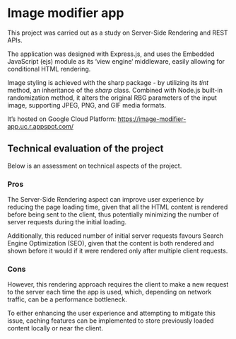 # Image modifier app

This project was carried out as a study on Server-Side Rendering and REST APIs.

The application was designed with Express.js, and uses the Embedded JavaScript (ejs) module as its ‘view engine‘ middleware, easily allowing for conditional HTML rendering.

Image styling is achieved with the sharp package - by utilizing its _tint_ method, an inheritance of the _sharp_ class. Combined with Node.js built-in randomization method, it alters the original RBG parameters of the input image, supporting JPEG, PNG, and GIF media formats.

It’s hosted on Google Cloud Platform: https://image-modifier-app.uc.r.appspot.com/

## Technical evaluation of the project

Below is an assessment on technical aspects of the project.

### Pros

The Server-Side Rendering aspect can improve user experience by reducing the page loading time, given that all the HTML content is rendered before being sent to the client, thus potentially minimizing the number of server requests during the initial loading.

Additionally, this reduced number of initial server requests favours Search Engine Optimization (SEO), given that the content is both rendered and shown before it would if it were rendered only after multiple client requests.

### Cons

However, this rendering approach requires the client to make a new request to the server each time the app is used, which, depending on network traffic, can be a performance bottleneck. 

To either enhancing the user experience and attempting to mitigate this issue, caching features can be implemented to store previously loaded content locally or near the client.


